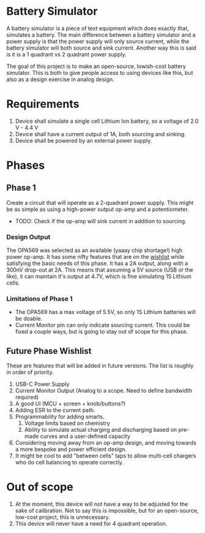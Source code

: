 # Battery Simulator

A battery simulator is a piece of text equipment which does exactly that, simulates a battery.  The main difference between a battery simulator and a power supply is that the power supply will only source current, while the battery simulator will both source and sink current.  Another way this is said is it is a 1 quadrant vs 2 quadrant power supply.  

The goal of this project is to make an open-source, lowish-cost battery simulator. This is both to give people access to using devices like this, but also as a design exercise in analog design.  

# Requirements
1. Device shall simulate a single cell Lithium Ion battery, so a voltage of 2.0 V - 4.4 V
1. Device shall have a current output of 1A, both sourcing and sinking.
1. Device shall be powered by an external power supply. 

# Phases
## Phase 1
Create a circuit that will operate as a 2-quadrant power supply.  This might be as simple as using a high-power output op-amp and a potentiometer. 

* TODO: Check if the op-amp will sink current in addition to sourcing. 

### Design Output

The OPA569 was selected as an available (yaaay chip shortage!) high power op-amp.  It has some nifty features that are on the [wishlist](#future-phase-wishlist) while satisfying the basic needs of this phase.  It has a 2A output, along with a 300nV drop-out at 2A.  This means that assuming a 5V source (USB or the like), it can maintain it's output at 4.7V, which is fine simulating 1S Lithium cells. 

### Limitations of Phase 1

* The OPA569 has a max voltage of 5.5V, so only 1S Lithium batteries will be doable.
* Current Monitor pin can only indicate sourcing current.  This could be fixed a couple ways, but is going to stay out of scope for this phase. 



## Future Phase Wishlist

These are features that will be added in future versions.  The list is roughly in order of priority.  

1. USB-C Power Supply
1. Current Monitor Output (Analog to a scope.  Need to define bandwidth required)
1. A good UI (MCU + screen + knob/buttons?)
1. Adding ESR to the current path.  
1. Programmability for adding smarts.  
    1. Voltage limits based on chemistry
    1. Ability to simulate actual charging and discharging based on pre-made curves and a user-defined capacity
1. Considering moving away from an op-amp design, and moving towards a more bespoke and power efficient design.  
1. It might be cool to add "between cells" taps to allow multi-cell chargers who do cell balancing to operate correctly. 

# Out of scope

1. At the moment, this device will not have a way to be adjusted for the sake of calibration.  Not to say this is impossible, but for an open-source, low-cost project, this is unnecessary.
1. This device will never have a need for 4 quadrant operation.
